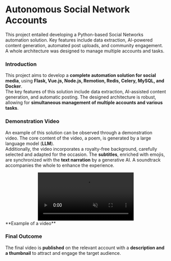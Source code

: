 
# Autonomous Social Network Accounts

This project entailed developing a Python-based Social Networks automation solution. Key features include data extraction, AI-powered content generation, automated post uploads, and community engagement. A whole architecture was designed to manage multiple accounts and tasks.


### Introduction

This project aims to develop a **complete automation solution for social media**, using **Flask, Vue.js, Node.js, Remotion, Redis, Celery, MySQL, and Docker**.  
The key features of this solution include data extraction, AI-assisted content generation, and automatic posting. The designed architecture is robust, allowing for **simultaneous management of multiple accounts and various tasks**.


### Demonstration Video

An example of this solution can be observed through a demonstration video. The core content of the video, a poem, is generated by a large language model (**LLM**).  
Additionally, the video incorporates a royalty-free background, carefully selected and adapted for the occasion. The **subtitles**, enriched with emojis, are synchronized with the **text narration** by a generative AI. A soundtrack accompanies the whole to enhance the experience.

<div align="center">
    <video src="/assets/social_network_account/video.mp4" muted autoplay loop controls style="max-height: 50vh; padding: 0 2rem;"></video> 
</div>
**Example of a video**


### Final Outcome

The final video is **published** on the relevant account with a **description and a thumbnail** to attract and engage the target audience.